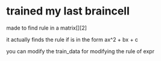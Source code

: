 # trained my last braincell

made to find rule in a matrix[][2]

it actually finds the rule if is in the form ax^2 + bx + c

you can modify the train_data for modifying the rule of expr

